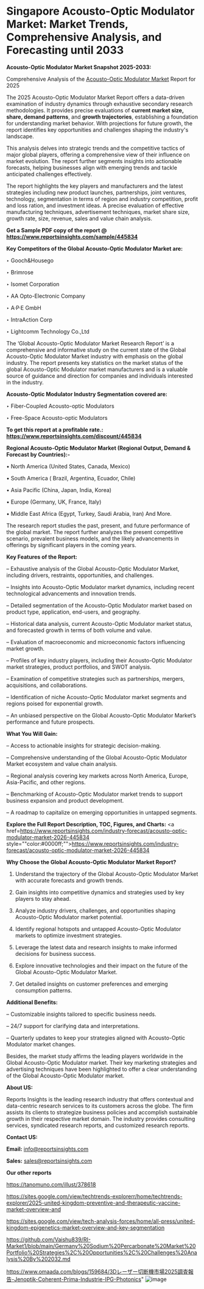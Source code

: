 # Singapore Acousto-Optic Modulator Market: Market Trends, Comprehensive Analysis, and Forecasting until 2033

<strong>Acousto-Optic Modulator Market Snapshot 2025-2033:</strong>

Comprehensive Analysis of the <a href=https://www.reportsinsights.com/sample/445834>Acousto-Optic Modulator Market</a> Report for 2025

The 2025 Acousto-Optic Modulator Market Report offers a data-driven examination of industry dynamics through exhaustive secondary research methodologies. It provides precise evaluations of <strong>current market size, share, demand patterns</strong>, and <strong>growth trajectories</strong>, establishing a foundation for understanding market behavior. With projections for future growth, the report identifies key opportunities and challenges shaping the industry's landscape.

This analysis delves into strategic trends and the competitive tactics of major global players, offering a comprehensive view of their influence on market evolution. The report further segments insights into actionable forecasts, helping businesses align with emerging trends and tackle anticipated challenges effectively.

The report highlights the key players and manufacturers and the latest strategies including new product launches, partnerships, joint ventures, technology, segmentation in terms of region and industry competition, profit and loss ration, and investment ideas. A precise evaluation of effective manufacturing techniques, advertisement techniques, market share size, growth rate, size, revenue, sales and value chain analysis.

<strong>Get a Sample PDF copy of the report @ <a href=https://www.reportsinsights.com/sample/445834 style=color:#0000ff;>https://www.reportsinsights.com/sample/445834</a></strong>

<strong>Key Competitors of the Global Acousto-Optic Modulator Market are:</strong>

‣ Gooch&Housego

‣ Brimrose

‣ Isomet Corporation

‣ AA Opto-Electronic Company

‣ A·P·E GmbH

‣ IntraAction Corp

‣ Lightcomm Technology Co.,Ltd

The ‘Global Acousto-Optic Modulator Market Research Report’ is a comprehensive and informative study on the current state of the Global Acousto-Optic Modulator Market industry with emphasis on the global industry. The report presents key statistics on the market status of the global Acousto-Optic Modulator market manufacturers and is a valuable source of guidance and direction for companies and individuals interested in the industry.

<strong>Acousto-Optic Modulator Industry Segmentation covered are:</strong>

‣ Fiber-Coupled Acousto-optic Modulators

‣ Free-Space Acousto-optic Modulators

<strong>To get this report at a profitable rate.: <a href=https://www.reportsinsights.com/discount/445834 style=color:#0000ff;>https://www.reportsinsights.com/discount/445834</a></strong>

<strong>Regional Acousto-Optic Modulator Market (Regional Output, Demand &amp; Forecast by Countries):-</strong>

• North America (United States, Canada, Mexico)

• South America ( Brazil, Argentina, Ecuador, Chile)

• Asia Pacific (China, Japan, India, Korea)

• Europe (Germany, UK, France, Italy)

• Middle East Africa (Egypt, Turkey, Saudi Arabia, Iran) And More.

The research report studies the past, present, and future performance of the global market. The report further analyzes the present competitive scenario, prevalent business models, and the likely advancements in offerings by significant players in the coming years.

<strong>Key Features of the Report:</strong>

– Exhaustive analysis of the Global Acousto-Optic Modulator Market, including drivers, restraints, opportunities, and challenges.

– Insights into Acousto-Optic Modulator market dynamics, including recent technological advancements and innovation trends.

– Detailed segmentation of the Acousto-Optic Modulator market based on product type, application, end-users, and geography.

– Historical data analysis, current Acousto-Optic Modulator market status, and forecasted growth in terms of both volume and value.

– Evaluation of macroeconomic and microeconomic factors influencing market growth.

– Profiles of key industry players, including their Acousto-Optic Modulator market strategies, product portfolios, and SWOT analysis.

– Examination of competitive strategies such as partnerships, mergers, acquisitions, and collaborations.

– Identification of niche Acousto-Optic Modulator market segments and regions poised for exponential growth.

– An unbiased perspective on the Global Acousto-Optic Modulator Market’s performance and future prospects.

<strong>What You Will Gain:</strong>

– Access to actionable insights for strategic decision-making.

– Comprehensive understanding of the Global Acousto-Optic Modulator Market ecosystem and value chain analysis.

– Regional analysis covering key markets across North America, Europe, Asia-Pacific, and other regions.

– Benchmarking of Acousto-Optic Modulator market trends to support business expansion and product development.

– A roadmap to capitalize on emerging opportunities in untapped segments.

<strong>Explore the Full Report Description, TOC, Figures, and Charts:</strong>
<a href=https://www.reportsinsights.com/industry-forecast/acousto-optic-modulator-market-2026-445834 style=""color:#0000ff;"">https://www.reportsinsights.com/industry-forecast/acousto-optic-modulator-market-2026-445834</a>

<strong>Why Choose the Global Acousto-Optic Modulator Market Report?</strong>

1. Understand the trajectory of the Global Acousto-Optic Modulator Market with accurate forecasts and growth trends.

2. Gain insights into competitive dynamics and strategies used by key players to stay ahead.

3. Analyze industry drivers, challenges, and opportunities shaping Acousto-Optic Modulator market potential.

4. Identify regional hotspots and untapped Acousto-Optic Modulator markets to optimize investment strategies.

5. Leverage the latest data and research insights to make informed decisions for business success.

6. Explore innovative technologies and their impact on the future of the Global Acousto-Optic Modulator Market.

7. Get detailed insights on customer preferences and emerging consumption patterns.

<strong>Additional Benefits:</strong>

– Customizable insights tailored to specific business needs.

– 24/7 support for clarifying data and interpretations.

– Quarterly updates to keep your strategies aligned with Acousto-Optic Modulator market changes.

Besides, the market study affirms the leading players worldwide in the Global Acousto-Optic Modulator market. Their key marketing strategies and advertising techniques have been highlighted to offer a clear understanding of the Global Acousto-Optic Modulator market.

<strong><strong>About US</strong>:</strong>

Reports Insights is the leading research industry that offers contextual and data-centric research services to its customers across the globe. The firm assists its clients to strategize business policies and accomplish sustainable growth in their respective market domain. The industry provides consulting services, syndicated research reports, and customized research reports.

<strong>Contact US:</strong>

<p class=><b>Email:</b> <a href=mailto:info@reportsinsights.com>info@reportsinsights.com</a></p>
<p class=><b>Sales:</b> <a href=mailto:sales@reportsinsights.com>sales@reportsinsights.com</a></p>

<strong>Our other reports</strong>

<a href=https://tanomuno.com/illust/378618>https://tanomuno.com/illust/378618</a>

<a href=https://sites.google.com/view/techtrends-explorerr/home/techtrends-explorer/2025-united-kingdom-preventive-and-therapeutic-vaccine-market-overview-and>https://sites.google.com/view/techtrends-explorerr/home/techtrends-explorer/2025-united-kingdom-preventive-and-therapeutic-vaccine-market-overview-and</a>

<a href=https://sites.google.com/view/tech-analysis-forces/home/all-press/united-kingdom-epigenetics-market-overview-and-key-segmentation>https://sites.google.com/view/tech-analysis-forces/home/all-press/united-kingdom-epigenetics-market-overview-and-key-segmentation</a>

<a href=https://github.com/Vaishu839/RI-Market1/blob/main/Germany%20Sodium%20Percarbonate%20Market%20Portfolio%20Strategies%2C%20Opportunities%2C%20Challenges%20Analysis%20By%202032.md>https://github.com/Vaishu839/RI-Market1/blob/main/Germany%20Sodium%20Percarbonate%20Market%20Portfolio%20Strategies%2C%20Opportunities%2C%20Challenges%20Analysis%20By%202032.md</a>

<a href=https://www.omaada.com/blogs/159684/3Dレーザー切断機市場2025調査報告-Jenoptik-Coherent-Prima-Industrie-IPG-Photonics>https://www.omaada.com/blogs/159684/3Dレーザー切断機市場2025調査報告-Jenoptik-Coherent-Prima-Industrie-IPG-Photonics</a>"
![image](https://github.com/user-attachments/assets/95582880-e8c1-4b9e-b7cd-e7d89f015455)
